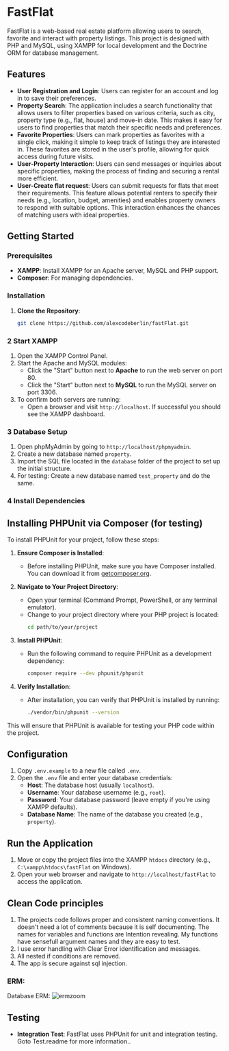 # FastFlat

FastFlat is a web-based real estate platform allowing users to search, favorite and interact with property listings. This project is designed with PHP and MySQL, using XAMPP for local development and the Doctrine ORM for database management.

## Features

- **User Registration and Login**: Users can register for an account and log in to save their preferences.
- **Property Search**: The application includes a search functionality that allows users to filter properties based on various criteria, such as city, property type (e.g., flat, house) and move-in date. This makes it easy for users to find properties that match their specific needs and preferences.
- **Favorite Properties**: Users can mark properties as favorites with a single click, making it simple to keep track of listings they are interested in. These favorites are stored in the user's profile, allowing for quick access during future visits.
- **User-Property Interaction**: Users can send messages or inquiries about specific properties, making the process of finding and securing a rental more efficient.
- **User-Create flat request**:  Users can submit requests for flats that meet their requirements. This feature allows potential renters to specify their needs (e.g., location, budget, amenities) and enables property owners to respond with suitable options. This interaction enhances the chances of matching users with ideal properties.
## Getting Started

### Prerequisites

- **XAMPP**: Install XAMPP for an Apache server, MySQL and PHP support.
- **Composer**: For managing dependencies.

### Installation

1. **Clone the Repository**:
   ```bash
   git clone https://github.com/alexcodeberlin/fastFlat.git

### 2 Start XAMPP

1. Open the XAMPP Control Panel.
2. Start the Apache and MySQL modules:
   - Click the "Start" button next to **Apache** to run the web server on port 80.
   - Click the "Start" button next to **MySQL** to run the MySQL server on port 3306.
3. To confirm both servers are running:
   - Open a browser and visit `http://localhost`. If successful you should see the XAMPP dashboard.

### 3 Database Setup

1. Open phpMyAdmin by going to `http://localhost/phpmyadmin`.
2. Create a new database named `property`.
3. Import the SQL file located in the `database` folder of the project to set up the initial structure.
4. For testing: Create a new database named `test_property` and do the same.

### 4 Install Dependencies

  ## Installing PHPUnit via Composer (for testing)

To install PHPUnit for your project, follow these steps:

1. **Ensure Composer is Installed**:
   - Before installing PHPUnit, make sure you have Composer installed. You can download it from [getcomposer.org](https://getcomposer.org/download/).

2. **Navigate to Your Project Directory**:
   - Open your terminal (Command Prompt, PowerShell, or any terminal emulator).
   - Change to your project directory where your PHP project is located:
     ```bash
     cd path/to/your/project
     ```

3. **Install PHPUnit**:
   - Run the following command to require PHPUnit as a development dependency:
     ```bash
     composer require --dev phpunit/phpunit
     ```

4. **Verify Installation**:
   - After installation, you can verify that PHPUnit is installed by running:
     ```bash
     ./vendor/bin/phpunit --version
     ```

This will ensure that PHPUnit is available for testing your PHP code within the project.

  
  ## Configuration

1. Copy `.env.example` to a new file called `.env`.
2. Open the `.env` file and enter your database credentials:
   - **Host**: The database host (usually `localhost`).
   - **Username**: Your database username (e.g., `root`).
   - **Password**: Your database password (leave empty if you're using XAMPP defaults).
   - **Database Name**: The name of the database you created (e.g., `property`).

## Run the Application

1. Move or copy the project files into the XAMPP `htdocs` directory (e.g., `C:\xampp\htdocs\fastFlat` on Windows).
2. Open your web browser and navigate to `http://localhost/fastFlat` to access the application.

## Clean Code principles 
1. The projects code follows proper and consistent naming conventions. It doesn't need a lot of comments because it is self documenting. The names for variables and functions are Intention revealing. My functions have sensefull argument names and they are easy to test. 
2. I use error handling with Clear Error identification and messages. 
3. All nested if conditions are removed.
3. The app is secure against sql injection.
### ERM:

   Database ERM:
   ![ermzoom](https://github.com/alexcodeberlin/fastFlat/assets/159266599/295b4ee5-7778-4357-8163-ff69d2e16735)




## Testing

- **Integration Test**: FastFlat uses PHPUnit for unit and integration testing. Goto Test.readme for more information..










   





